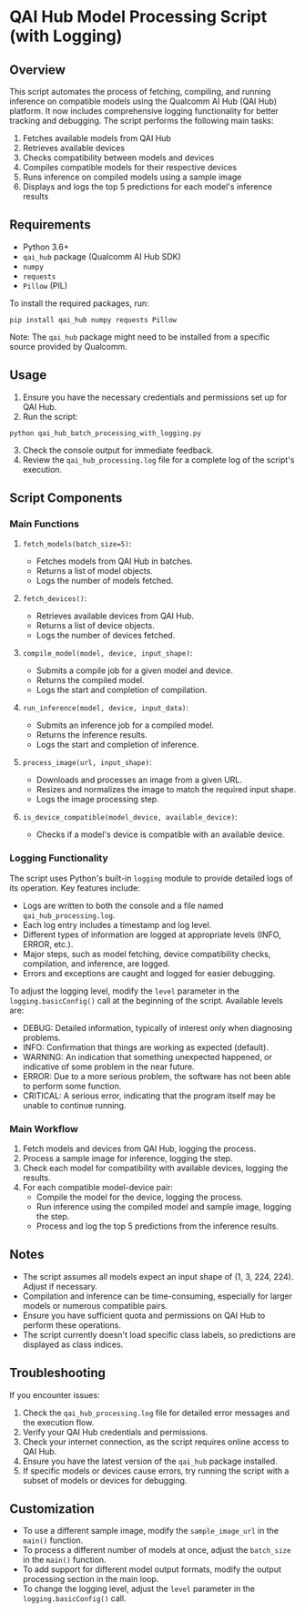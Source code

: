 # QAI Hub Model Processing Script (with Logging)

## Overview

This script automates the process of fetching, compiling, and running inference on compatible models using the Qualcomm AI Hub (QAI Hub) platform. It now includes comprehensive logging functionality for better tracking and debugging. The script performs the following main tasks:

1. Fetches available models from QAI Hub
2. Retrieves available devices
3. Checks compatibility between models and devices
4. Compiles compatible models for their respective devices
5. Runs inference on compiled models using a sample image
6. Displays and logs the top 5 predictions for each model's inference results

## Requirements

- Python 3.6+
- `qai_hub` package (Qualcomm AI Hub SDK)
- `numpy`
- `requests`
- `Pillow` (PIL)

To install the required packages, run:

```
pip install qai_hub numpy requests Pillow
```

Note: The `qai_hub` package might need to be installed from a specific source provided by Qualcomm.

## Usage

1. Ensure you have the necessary credentials and permissions set up for QAI Hub.
2. Run the script:

```
python qai_hub_batch_processing_with_logging.py
```

3. Check the console output for immediate feedback.
4. Review the `qai_hub_processing.log` file for a complete log of the script's execution.

## Script Components

### Main Functions

1. `fetch_models(batch_size=5)`: 
   - Fetches models from QAI Hub in batches.
   - Returns a list of model objects.
   - Logs the number of models fetched.

2. `fetch_devices()`: 
   - Retrieves available devices from QAI Hub.
   - Returns a list of device objects.
   - Logs the number of devices fetched.

3. `compile_model(model, device, input_shape)`: 
   - Submits a compile job for a given model and device.
   - Returns the compiled model.
   - Logs the start and completion of compilation.

4. `run_inference(model, device, input_data)`: 
   - Submits an inference job for a compiled model.
   - Returns the inference results.
   - Logs the start and completion of inference.

5. `process_image(url, input_shape)`: 
   - Downloads and processes an image from a given URL.
   - Resizes and normalizes the image to match the required input shape.
   - Logs the image processing step.

6. `is_device_compatible(model_device, available_device)`: 
   - Checks if a model's device is compatible with an available device.

### Logging Functionality

The script uses Python's built-in `logging` module to provide detailed logs of its operation. Key features include:

- Logs are written to both the console and a file named `qai_hub_processing.log`.
- Each log entry includes a timestamp and log level.
- Different types of information are logged at appropriate levels (INFO, ERROR, etc.).
- Major steps, such as model fetching, device compatibility checks, compilation, and inference, are logged.
- Errors and exceptions are caught and logged for easier debugging.

To adjust the logging level, modify the `level` parameter in the `logging.basicConfig()` call at the beginning of the script. Available levels are:

- DEBUG: Detailed information, typically of interest only when diagnosing problems.
- INFO: Confirmation that things are working as expected (default).
- WARNING: An indication that something unexpected happened, or indicative of some problem in the near future.
- ERROR: Due to a more serious problem, the software has not been able to perform some function.
- CRITICAL: A serious error, indicating that the program itself may be unable to continue running.

### Main Workflow

1. Fetch models and devices from QAI Hub, logging the process.
2. Process a sample image for inference, logging the step.
3. Check each model for compatibility with available devices, logging the results.
4. For each compatible model-device pair:
   - Compile the model for the device, logging the process.
   - Run inference using the compiled model and sample image, logging the step.
   - Process and log the top 5 predictions from the inference results.

## Notes

- The script assumes all models expect an input shape of (1, 3, 224, 224). Adjust if necessary.
- Compilation and inference can be time-consuming, especially for larger models or numerous compatible pairs.
- Ensure you have sufficient quota and permissions on QAI Hub to perform these operations.
- The script currently doesn't load specific class labels, so predictions are displayed as class indices.

## Troubleshooting

If you encounter issues:

1. Check the `qai_hub_processing.log` file for detailed error messages and the execution flow.
2. Verify your QAI Hub credentials and permissions.
3. Check your internet connection, as the script requires online access to QAI Hub.
4. Ensure you have the latest version of the `qai_hub` package installed.
5. If specific models or devices cause errors, try running the script with a subset of models or devices for debugging.

## Customization

- To use a different sample image, modify the `sample_image_url` in the `main()` function.
- To process a different number of models at once, adjust the `batch_size` in the `main()` function.
- To add support for different model output formats, modify the output processing section in the main loop.
- To change the logging level, adjust the `level` parameter in the `logging.basicConfig()` call.
